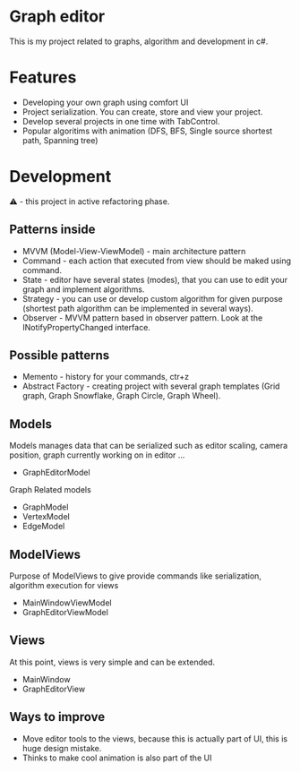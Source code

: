 ﻿# Graph editor

This is my project related to graphs, algorithm and development in c#.

# Features
- Developing your own graph using comfort UI
- Project serialization. You can create, store and view your project.
- Develop several projects in one time with TabControl.
- Popular algoritims with animation (DFS, BFS, Single source shortest path, Spanning tree)

# Development
:warning: - this project in active refactoring phase.

## Patterns inside
- MVVM (Model-View-ViewModel) - main architecture pattern
- Command - each action that executed from view should be maked using command.
- State - editor have several states (modes), that you can use to edit your graph and implement algorithms. 
- Strategy - you can use or develop custom algorithm for given purpose (shortest path algorithm can be implemented in several ways).
- Observer - MVVM pattern based in observer pattern. Look at the INotifyPropertyChanged interface. 

## Possible patterns 
- Memento - history for your commands, ctr+z
- Abstract Factory - creating project with several graph templates (Grid graph, Graph Snowflake, Graph Circle, Graph Wheel).


## Models 
Models manages data that can be serialized such as editor scaling, camera position, graph currently working on in editor ...

- GraphEditorModel

Graph Related models
- GraphModel
- VertexModel
- EdgeModel

## ModelViews
Purpose of ModelViews to give provide commands like serialization, algorithm execution for views

- MainWindowViewModel
- GraphEditorViewModel

## Views
At this point, views is very simple and can be extended.

- MainWindow
- GraphEditorView

## Ways to improve

- Move editor tools to the views, because this is actually part of UI, this is huge design mistake.
- Thinks to make cool animation is also part of the UI



